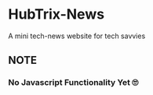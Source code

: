 # HubTrix-News
 A mini tech-news website for tech savvies

## NOTE
### No Javascript Functionality Yet 🙄